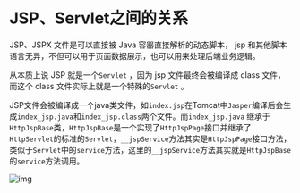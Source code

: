 # JSP、Servlet之间的关系

JSP、JSPX 文件是可以直接被 Java 容器直接解析的动态脚本， jsp 和其他脚本语言无异，不但可以用于页面数据展示，也可以用来处理后端业务逻辑。

从本质上说 JSP 就是一个`Servlet` ，因为 jsp 文件最终会被编译成 class 文件，而这个 class 文件实际上就是一个特殊的`Servlet` 。

JSP文件会被编译成一个java类文件，如`index.jsp`在Tomcat中`Jasper`编译后会生成`index_jsp.java`和`index_jsp.class`两个文件。而`index_jsp.java` 继承于`HttpJspBase`类，`HttpJspBase`是一个实现了`HttpJspPage`接口并继承了`HttpServlet`的标准的`Servlet`，`__jspService`方法其实是`HttpJspPage`接口方法，类似于`Servlet`中的`service`方法，这里的`__jspService`方法其实就是`HttpJspBase`的`service`方法调用。

![img](https://javasec.oss-cn-hongkong.aliyuncs.com/images/17.png)